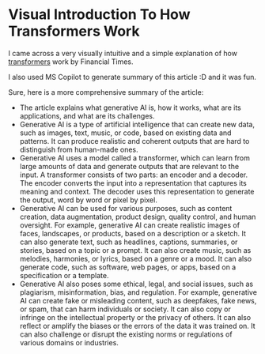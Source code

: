 # Visual Introduction To How Transformers Work

I came across a very visually intuitive and a simple explanation of how [transformers](https://ig.ft.com/generative-ai/) work by Financial Times.

I also used MS Copilot to generate summary of this article :D and it was fun.

Sure, here is a more comprehensive summary of the article:

* The article explains what generative AI is, how it works, what are its applications, and what are its challenges.
* Generative AI is a type of artificial intelligence that can create new data, such as images, text, music, or code, based on existing data and patterns. It can produce realistic and coherent outputs that are hard to distinguish from human-made ones.
* Generative AI uses a model called a transformer, which can learn from large amounts of data and generate outputs that are relevant to the input. A transformer consists of two parts: an encoder and a decoder. The encoder converts the input into a representation that captures its meaning and context. The decoder uses this representation to generate the output, word by word or pixel by pixel.
* Generative AI can be used for various purposes, such as content creation, data augmentation, product design, quality control, and human oversight. For example, generative AI can create realistic images of faces, landscapes, or products, based on a description or a sketch. It can also generate text, such as headlines, captions, summaries, or stories, based on a topic or a prompt. It can also create music, such as melodies, harmonies, or lyrics, based on a genre or a mood. It can also generate code, such as software, web pages, or apps, based on a specification or a template.
* Generative AI also poses some ethical, legal, and social issues, such as plagiarism, misinformation, bias, and regulation. For example, generative AI can create fake or misleading content, such as deepfakes, fake news, or spam, that can harm individuals or society. It can also copy or infringe on the intellectual property or the privacy of others. It can also reflect or amplify the biases or the errors of the data it was trained on. It can also challenge or disrupt the existing norms or regulations of various domains or industries.